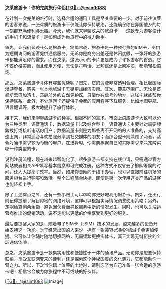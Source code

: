 **汶莱旅游卡：你的完美旅行伴侣[[TG💪+ @esim1088](https://t.me/s/esim1088)]**

在计划一次完美的旅行时，选择合适的通讯工具是至关重要的一步。对于前往汶莱的游客来说，一张优质的旅游卡不仅能让你保持联络，还能确保你在异国他乡的每一刻都充满便利与乐趣。今天，我们就来聊聊汶莱的旅游卡——这款专为游客设计的手机卡和流量卡，是如何成为你旅行中的得力助手。

首先，让我们谈谈什么是旅游卡。简单来说，旅游卡是一种预付费的SIM卡，专门为短期访问的游客提供通信服务。无论你是商务出差还是休闲度假，一张好的旅游卡都能满足你的需求。而在汶莱，这张小小的卡片更是成为了许多游客的首选。它不仅价格实惠，而且使用方便，无论是打电话、发短信还是上网冲浪，都能轻松搞定。

那么，汶莱旅游卡具体有哪些优势呢？首先，它的资费非常透明合理。相比起国际漫游套餐，购买一张本地旅游卡无疑更加经济实惠。其次，覆盖范围广。无论是首都斯里巴加湾市，还是郊外的自然保护区，只要你有信号的地方，这张卡就能帮你保持联系。此外，不少旅游卡还提供了免费的应用程序下载服务，比如地图导航、语言翻译等，极大地提升了旅行体验。

接下来，我们来聊聊旅游卡的种类。根据不同的需求，市面上的旅游卡大致可以分为三种类型：语音通话卡、数据流量卡以及综合型卡。语音通话卡主要针对需要频繁拨打或接听电话的用户；数据流量卡则是为那些离不开网络的人准备的，支持高速上网，非常适合喜欢拍照分享到社交媒体的朋友；而综合型卡则兼顾了两者，适合对通讯需求较为均衡的用户。在选择时，你需要根据自己的实际需求来决定购买哪一种类型的卡。

说到注册流程，现在越来越智能化了。很多旅游卡都支持在线申请，只需通过官方网站或者相关APP填写基本信息即可完成注册。这种方式不仅省去了排队等候的时间，还大大提高了效率。当然，如果你更倾向于线下办理，也可以直接前往机场的服务柜台进行购买和激活。整个过程简单快捷，即使是第一次使用这类产品的游客也能轻松上手。

除了上述优点之外，还有一些小贴士可以帮助你更好地利用旅游卡。例如，在出行前记得提前了解目的地的网络环境，这样可以根据实际情况调整使用策略；另外，定期检查剩余余额，避免因欠费而导致服务中断的情况发生。同时，也可以关注运营商推出的促销活动，说不定能以更低的价格享受到更好的服务。

最后要提醒大家的是，随着电子SIM卡（eSIM）技术的发展，越来越多的设备开始支持这一功能。对于经常出国的人来说，拥有一张兼容eSIM的旅游卡会更加便捷。它可以让你随时随地切换网络，无需频繁更换实体卡，真正实现无缝衔接的全球通信体验。

总之，汶莱旅游卡是一款集实用性和便捷性于一体的通讯产品。无论你是想要保持联系、享受互联网带来的便利，还是探索这个神秘国度的文化魅力，它都能助你一臂之力。所以，下次当你踏上汶莱的土地时，请别忘了为自己准备一张合适的旅游卡吧！相信它会成为你旅程中不可或缺的好伙伴。

[[TG💪+ @esim1088](https://t.me/s/esim1088) ![Image](https://i.postimg.cc/4NQfJmqS/Snipaste-2025-05-13-00-14-12.png)]